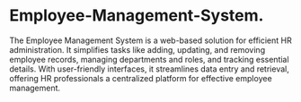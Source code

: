# Employee-Management-System.

The Employee Management System is a web-based solution for efficient HR administration. It simplifies tasks like adding, updating, and removing employee records, managing departments and roles, and tracking essential details. With user-friendly interfaces, it streamlines data entry and retrieval, offering HR professionals a centralized platform for effective employee management.
